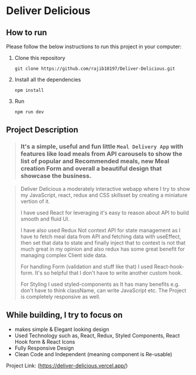 # **Deliver Delicious**

## **How to run**

Please follow the below instructions to run this project in your computer:

1.  Clone this repository

        git clone https://github.com/rajib18197/Deliver-Delicious.git

2.  Install all the dependencies

        npm install

3.  Run

        npm run dev

## **Project Description**

> ### It's a simple, useful and fun little `Meal Delivery App` with features like load meals from API carousels to show the list of popular and Recommended meals, new Meal creation Form and overall a beautiful design that showcase the business.

> Deliver Delicious a moderately interactive webapp where I try to show my JavaScript, react, redux and CSS skillsset by creating a miniature vertion of it.
>
> I have used React for leveraging it's easy to reason about API to build smooth and fluid UI.
>
> I have also used Redux Not context API for state management as I have to fetch meal data from API and fetching data with useEffect, then set that data to state and finally inject that to context is not that much great in my opinion and also redux has some great benefit for managing complex Client side data.
>
> For handling Form (validation and stuff like that) I used React-hook-form. It's so helpful that I don't have to write another custom hook.
>
> For Styling I used styled-components as It has many benefits e.g. don't have to think className, can write JavaScript etc. The Project is completely responsive as well.

## **While building, I try to focus on**

- makes simple & Elegant looking design
- Used Technology such as, React, Redux, Styled Components, React Hook form & React Icons
- Fully Responsive Design
- Clean Code and Independent (meaning component is Re-usable)

Project Link: (https://deliver-delicious.vercel.app/)
